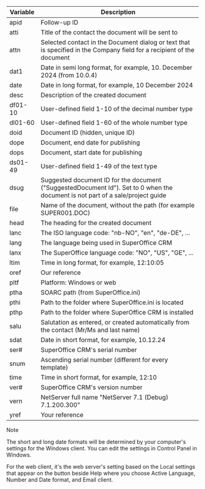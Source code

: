 <!-- markdownlint-disable-file MD041 -->
| Variable | Description |
|---|---|
| apid | Follow-up ID |
| atti | Title of the contact the document will be sent to |
| attn | Selected contact in the Document dialog or text that is specified in the Company field for a recipient of the document |
| dat1 | Date in semi long format, for example, 10. December 2024 (from 10.0.4) |
| date | Date in long format, for example, 10 December 2024 |
| desc | Description of the created document |
| df01-10 | User-defined field 1-10 of the decimal number type |
| dl01-60 | User-defined field 1-60 of the whole number type |
| doid | Document ID (hidden, unique ID) |
| dope | Document, end date for publishing |
| dops | Document, start date for publishing |
| ds01-49 | User-defined field 1-49 of the text type |
| dsug | Suggested document ID for the document ("SuggestedDocument Id"). Set to 0 when the document is not part of a sale/project guide |
| file | Name of the document, without the path (for example SUPER001.DOC) |
| head | The heading for the created document |
| lanc | The ISO language code: "nb-NO", "en", "de-DE", ... |
| lang | The language being used in SuperOffice CRM |
| lanx | The SuperOffice language code: "NO", "US", "GE", ... |
| ltim | Time in long format, for example, 12:10:05 |
| oref | Our reference |
| pltf | Platform: Windows or web |
| ptha | SOARC path (from SuperOffice.ini) |
| pthi | Path to the folder where SuperOffice.ini is located |
| pthp | Path to the folder where SuperOffice CRM is installed |
| salu | Salutation as entered, or created automatically from the contact (Mr/Ms and last name) |
| sdat | Date in short format, for example, 10.12.24 |
| ser# | SuperOffice CRM's serial number |
| snum | Ascending serial number (different for every template) |
| time | Time in short format, for example, 12:10 |
| ver# | SuperOffice CRM's version number |
| vern | NetServer full name "NetServer 7.1 (Debug) 7.1.200.300" |
| yref | Your reference |

> [!NOTE]
> The short and long date formats will be determined by your computer's settings for the Windows client. You can edit the settings in Control Panel in Windows.
>
> For the web client, it's the web server's setting based on the Local settings that appear on the button beside Help where you choose Active Language, Number and Date format, and Email client.
